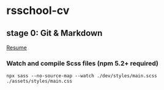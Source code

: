 # rsschool-cv

## **stage 0:**  Git &amp; Markdown

[Resume](https://remove-checksum.github.io/rsschool-cv)

### Watch and compile Scss files (npm 5.2+ required)
```
npx sass --no-source-map --watch ./dev/styles/main.scss ./assets/styles/main.css
```
